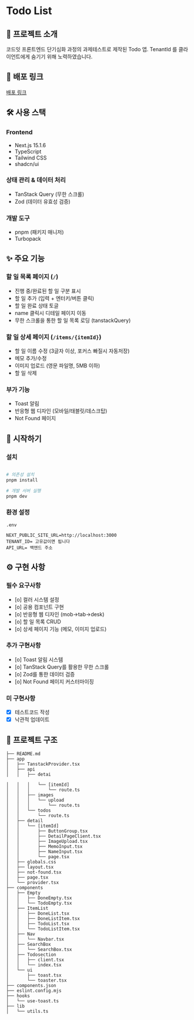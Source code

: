 # Todo List

## 📝 프로젝트 소개

코드잇 프론트엔드 단기심화 과정의 과제테스트로 제작된 Todo 앱.
TenantId 를 클라이언트에게 숨기기 위해 노력하였습니다.

## 🔗 배포 링크

[배포 링크](your-deployment-url)

## 🛠 사용 스택

### Frontend

- Next.js 15.1.6
- TypeScript
- Tailwind CSS
- shadcn/ui

### 상태 관리 & 데이터 처리

- TanStack Query (무한 스크롤)
- Zod (데이터 유효성 검증)

### 개발 도구

- pnpm (패키지 매니저)
- Turbopack

## ✨ 주요 기능

### 할 일 목록 페이지 (`/`)

- 진행 중/완료된 할 일 구분 표시
- 할 일 추가 (입력 + 엔터키/버튼 클릭)
- 할 일 완료 상태 토글
- name 클릭시 디테일 페이지 이동
- 무한 스크롤을 통한 할 일 목록 로딩 (tanstackQuery)

### 할 일 상세 페이지 (`/items/{itemId}`)

- 할 일 이름 수정 (3글자 이상, 포커스 빠질시 자동저장)
- 메모 추가/수정
- 이미지 업로드 (영문 파일명, 5MB 이하)
- 할 일 삭제

### 부가 기능

- Toast 알림
- 반응형 웹 디자인 (모바일/태블릿/데스크탑)
- Not Found 페이지

## 🚀 시작하기

### 설치

```bash

# 의존성 설치
pnpm install

# 개발 서버 실행
pnpm dev
```

### 환경 설정

`.env`

```
NEXT_PUBLIC_SITE_URL=http://localhost:3000
TENANT_ID= 고유값이면 됩니다
API_URL= 백엔드 주소
```

## ⚙️ 구현 사항

### 필수 요구사항

- [o] 컬러 시스템 설정
- [o] 공용 컴포넌트 구현
- [o] 반응형 웹 디자인 (mob->tab->desk)
- [o] 할 일 목록 CRUD
- [o] 상세 페이지 기능 (메모, 이미지 업로드)

### 추가 구현사항

- [o] Toast 알림 시스템
- [o] TanStack Query를 활용한 무한 스크롤
- [o] Zod를 통한 데이터 검증
- [o] Not Found 페이지 커스터마이징

### 미 구현사항

- [x] 테스트코드 작성
- [x] 낙관적 업데이트

## 📂 프로젝트 구조

```
├── README.md
├── app
│   ├── TanstackProvider.tsx
│   ├── api
│   │   ├── detai

│   │   │   └── [itemId]
│   │   │       └── route.ts
│   │   ├── images
│   │   │   └── upload
│   │   │       └── route.ts
│   │   └── todos
│   │       └── route.ts
│   ├── detail
│   │   └── [itemId]
│   │       ├── ButtonGroup.tsx
│   │       ├── DetailPageClient.tsx
│   │       ├── ImageUpload.tsx
│   │       ├── MemoInput.tsx
│   │       ├── NameInput.tsx
│   │       └── page.tsx
│   ├── globals.css
│   ├── layout.tsx
│   ├── not-found.tsx
│   ├── page.tsx
│   └── provider.tsx
├── components
│   ├── Empty
│   │   ├── DoneEmpty.tsx
│   │   └── TodoEmpty.tsx
│   ├── ItemList
│   │   ├── DoneList.tsx
│   │   ├── DoneListItem.tsx
│   │   ├── TodoList.tsx
│   │   └── TodoListItem.tsx
│   ├── Nav
│   │   └── Navbar.tsx
│   ├── SearchBox
│   │   └── SearchBox.tsx
│   ├── Todosection
│   │   ├── client.tsx
│   │   └── index.tsx
│   └── ui
│       ├── toast.tsx
│       └── toaster.tsx
├── components.json
├── eslint.config.mjs
├── hooks
│   └── use-toast.ts
├── lib
│   └── utils.ts
```
